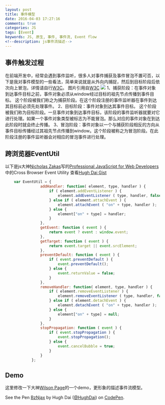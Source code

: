 ```yaml
---
layout: post
title: 事件模型
date: 2016-04-03 17:27:16
comments: true
categories: JS
tags: [Event]
keywords: JS, 原生, 事件, 事件流, Event flow
<!--description: js事件流描述-->
---
```

## 事件触发过程
在前端开发中，经常会遇到事件监听，很多人对事件捕获及事件冒泡不置可否，以下是我对事件模型的一些看法，简单来说就是从外向内捕捉，然后到目标阶段后依次向上冒泡，详情请自行[W3C](https://www.w3.org/TR/DOM-Level-3-Events/#event-flow)。
图片引用自[W3C](https://www.w3.org/TR/DOM-Level-3-Events/#event-flow)
![](https://www.w3.org/TR/DOM-Level-3-Events/images/eventflow.svg)
    1、捕获阶段：在事件对象到达事件目标之前，事件对象必须从window经过目标的祖先节点传播到事件目标。 这个阶段被我们称之为捕获阶段。在这个阶段注册的事件监听器在事件到达其目标前必须先处理事件。
    2、目标阶段：事件对象到达其事件目标。 这个阶段被我们称为目标阶段。一旦事件对象到达事件目标，该阶段的事件监听器就要对它进行处理。如果一个事件对象类型被标志为不能冒泡。那么对应的事件对象在到达此阶段时就会终止传播。
    3、冒泡阶段：事件对象以一个与捕获阶段相反的方向从事件目标传播经过其祖先节点传播到window。这个阶段被称之为冒泡阶段。在此阶段注册的事件监听器会对相应的冒泡事件进行处理。
<!-- more -->
## 跨浏览器EventUtil
以下是js大神[Nicholas Zakas](https://github.com/nzakas/)写的[Professional JavaScript for Web Developers](https://www.amazon.cn/JavaScript%E9%AB%98%E7%BA%A7%E7%A8%8B%E5%BA%8F%E8%AE%BE%E8%AE%A1-%E6%B3%BD%E5%8D%A1%E6%96%AF/dp/B007OQQVMY)中的Cross Browser Event Utility
查看[Hugh Dai Gist](https://gist.github.com/HughDai/a365e2515643e861ceff6b6181400449)
```javascript
    var EventUtil = {
                addHandler: function( element, type, handler ) {
                    if ( element.addEventListener ) {
                        element.addEventListener ( type, handler, false );
                    } else if ( element.attachEvent ) {
                        element.attachEvent ( "on" + type, handler );
                    } else {
                        element["on" + type] = handler;
                    }
                },
                getEvent: function ( event ) {
                    return event ? event : window.event;
                },
                getTarget: function ( event ) {
                    return event.target || event.srcElement;
                },
                preventDefault: function ( event ) {
                    if ( event.preventDefault ) {
                        event.preventDefault();
                    } else {
                        event.returnValue = false;
                    }
                },
                removeHandler: function( element, type, handler ) {
                    if ( element.removeEventListener ) {
                        element.removeEventListener ( type, handler, false );
                    } else if ( element.detachEvent ) {
                        element.detachEvent ( "on" + type, handler );
                    } else {
                        element["on" + type] = null;
                    }
                },
                stopPropagation: function ( event ) {
                    if ( event.stopPropagation ) {
                        event.stopPropagation();
                    } else {
                        event.cancelBubble = true;
                    }
                }
            };
```

## Demo
这里修改一下大神[Wilson Page](https://github.com/wilsonpage)的一个demo，更形象的描述事件流模型。

<p data-height="600" data-theme-id="0" data-slug-hash="BzNjax" data-default-tab="js,result" data-user="HughDai" data-embed-version="2" class="codepen">See the Pen <a href="http://codepen.io/HughDai/pen/BzNjax/">BzNjax</a> by Hugh Dai (<a href="http://codepen.io/HughDai">@HughDai</a>) on <a href="http://codepen.io">CodePen</a>.</p>
<script async src="assets.codepen.io/assets/embed/ei.js"></script>